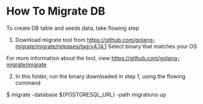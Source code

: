 # How To Migrate DB

To create DB table and seeds data, take flowing step

1. Download migrate tool from https://github.com/golang-migrate/migrate/releases/tag/v4.14.1
Select binary that matches your OS

For more information about the tool, view https://github.com/golang-migrate/migrate

2. In this folder, run the binary downloaded in step 1, using the flowing command

$ migrate -database ${POSTGRESQL_URL} -path migrations up
